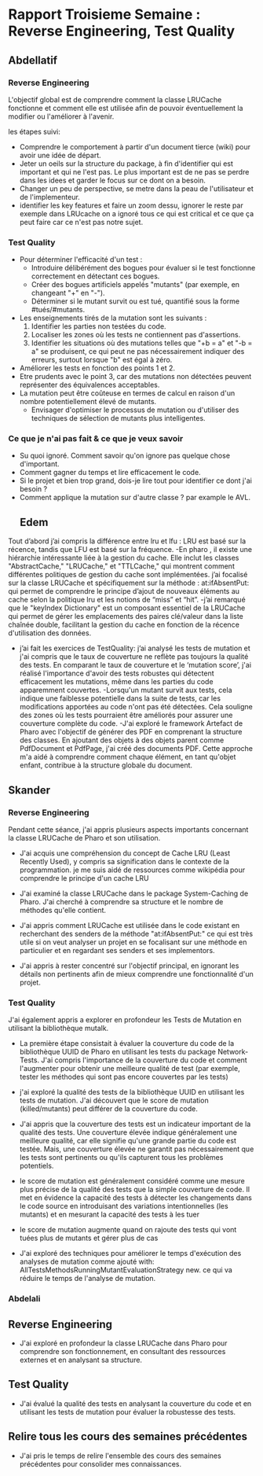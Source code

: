# Rapport Troisieme Semaine : Reverse Engineering, Test Quality

## Abdellatif

### Reverse Engineering

L'objectif global est de comprendre comment la classe LRUCache fonctionne et comment elle est utilisée afin de pouvoir éventuellement la modifier ou l'améliorer à l'avenir.

les étapes suivi:

- Comprendre le comportement à partir d'un document tierce (wiki) pour avoir une idée de départ.
- Jeter un oeils sur la structure du package, à fin d'identifier qui est important et qui ne l'est pas. Le plus important est de ne pas se perdre dans les idees et garder le focus sur ce dont on a besoin.
- Changer un peu de perspective, se metre dans la peau de l'utilisateur et de l'implementeur.
- identifier les key features et faire un zoom dessu, ignorer le reste par exemple dans LRUcache on a ignoré tous ce qui est critical et ce que ça peut faire car ce n'est pas notre sujet.

### Test Quality

- Pour déterminer l'efficacité d'un test :
  - Introduire délibérément des bogues pour évaluer si le test fonctionne correctement en détectant ces bogues.
  - Créer des bogues artificiels appelés "mutants" (par exemple, en changeant "+" en "-").
  - Déterminer si le mutant survit ou est tué, quantifié sous la forme #tués/#mutants.
- Les enseignements tirés de la mutation sont les suivants :
  1. Identifier les parties non testées du code.
  2. Localiser les zones où les tests ne contiennent pas d'assertions.
  3. Identifier les situations où des mutations telles que "+b = a" et "-b = a" se produisent, ce qui peut ne pas nécessairement indiquer des erreurs, surtout lorsque "b" est égal à zéro.
- Améliorer les tests en fonction des points 1 et 2.
- Etre prudents avec le point 3, car des mutations non détectées peuvent représenter des équivalences acceptables.
- La mutation peut être coûteuse en termes de calcul en raison d'un nombre potentiellement élevé de mutants.
  - Envisager d'optimiser le processus de mutation ou d'utiliser des techniques de sélection de mutants plus intelligentes.

### Ce que je n'ai pas fait & ce que je veux savoir

- Su quoi ignoré. Comment savoir qu'on ignore pas quelque chose d'important.
- Comment gagner du temps et lire efficacement le code.
- Si le projet et bien trop grand, dois-je lire tout pour identifier ce dont j'ai besoin ?
- Comment applique la mutation sur d'autre classe ? par example le AVL.
  ## Edem
Tout d’abord j’ai compris la différence entre lru et lfu : LRU est basé sur la récence, tandis que LFU est basé sur la fréquence.
-En pharo , il existe une hiérarchie intéressante liée à la gestion du cache. Elle inclut les classes "AbstractCache," "LRUCache," et "TTLCache," qui montrent comment différentes politiques de gestion du cache sont implémentées. j’ai focalisé sur la classe LRUCache et spécifiquement sur la méthode : at:ifAbsentPut: qui permet de comprendre le principe d’ajout de nouveaux éléments au cache selon la  politique lru et les notions de “miss” et “hit”.
-j’ai remarqué que  le "keyIndex Dictionary" est un composant essentiel de la LRUCache qui permet de gérer les emplacements des paires clé/valeur dans la liste chaînée double, facilitant la gestion du cache en fonction de la récence d'utilisation des données.
- j’ai fait les exercices de TestQuality: j’ai analysé les tests de mutation et j'ai compris que le taux de couverture ne reflète pas toujours la qualité des tests. En comparant le taux de couverture et le ‘mutation score’, j'ai réalisé l'importance d'avoir des tests robustes qui détectent efficacement les mutations, même dans les parties du code apparemment couvertes.
-Lorsqu'un mutant survit aux tests, cela indique une faiblesse potentielle dans la suite de tests, car les modifications apportées au code n'ont pas été détectées. Cela souligne des zones où les tests pourraient être améliorés pour assurer une couverture complète du code.
-J'ai exploré le framework Artefact de Pharo avec l'objectif de générer des PDF en comprenant la structure des classes. En ajoutant des objets à des objets parent comme PdfDocument et PdfPage, j'ai créé des documents PDF. Cette approche m'a aidé à comprendre comment chaque élément, en tant qu'objet enfant, contribue à la structure globale du document.

## Skander

### Reverse Engineering

Pendant cette séance, j'ai appris plusieurs aspects importants concernant la classe LRUCache de Pharo et son utilisation.

- J'ai acquis une compréhension du concept de Cache LRU (Least Recently Used), y compris sa signification dans le contexte de la programmation. je me suis aidé de ressources comme wikipédia pour comprendre le principe d'un cache LRU

- J'ai examiné la classe LRUCache dans le package System-Caching de Pharo. J'ai cherché à comprendre sa structure et le nombre de méthodes qu'elle contient.

- J'ai appris comment LRUCache est utilisée dans le code existant en recherchant des senders de la méthode "at:ifAbsentPut:" ce qui est très utile si on veut analyser un projet en se focalisant sur une méthode en particulier et en regardant ses senders et ses implementors.

- J'ai appris à rester concentré sur l'objectif principal, en ignorant les détails non pertinents afin de mieux comprendre une fonctionnalité d'un projet.

### Test Quality

J'ai également appris a explorer en profondeur les Tests de Mutation en utilisant la bibliothèque mutalk.

-  La première étape consistait à évaluer la couverture du code de la bibliothèque UUID de Pharo en utilisant les tests du package Network-Tests. J'ai compris l'importance de la couverture du code et comment l'augmenter pour obtenir une meilleure qualité de test (par exemple, tester les méthodes qui sont pas encore couvertes par les tests)

- j'ai exploré la qualité des tests de la bibliothèque UUID en utilisant les tests de mutation. J'ai découvert que le score de mutation (killed/mutants) peut différer de la couverture du code.

- J'ai appris que la couverture des tests est un indicateur important de la qualité des tests. Une couverture élevée indique généralement une meilleure  qualité, car elle signifie qu'une grande partie du code est testée. Mais, une couverture élevée ne garantit pas nécessairement que les tests sont pertinents ou qu'ils capturent tous les problèmes potentiels.

- le score de mutation est généralement considéré comme une mesure plus précise de la qualité des tests que la simple couverture de code. Il met en évidence la capacité des tests à détecter les changements dans le code source en introduisant des variations intentionnelles (les mutants) et en mesurant la capacité des tests à les tuer

- le score de mutation augmente quand on rajoute des tests qui vont tuées plus de mutants et gérer plus de cas

- J'ai exploré des techniques pour améliorer le temps d'exécution des analyses de mutation comme ajouté with: AllTestsMethodsRunningMutantEvaluationStrategy new. ce qui va réduire le temps de l'analyse de mutation.

### Abdelali

## Reverse Engineering
- J'ai exploré en profondeur la classe LRUCache dans Pharo pour comprendre son fonctionnement, en consultant des ressources externes et en analysant sa structure.

## Test Quality
- J'ai évalué la qualité des tests en analysant la couverture du code et en utilisant les tests de mutation pour évaluer la robustesse des tests.

## Relire tous les cours des semaines précédentes
- J'ai pris le temps de relire l'ensemble des cours des semaines précédentes pour consolider mes connaissances.
